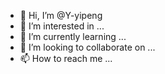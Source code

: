 - 👋 Hi, I’m @Y-yipeng
- 👀 I’m interested in ...
- 🌱 I’m currently learning ...
- 💞️ I’m looking to collaborate on ...
- 📫 How to reach me ...

<!---
Y-yipeng/Y-yipeng is a ✨ special ✨ repository because its `README.md` (this file) appears on your GitHub profile.
You can click the Preview link to take a look at your changes.
--->
